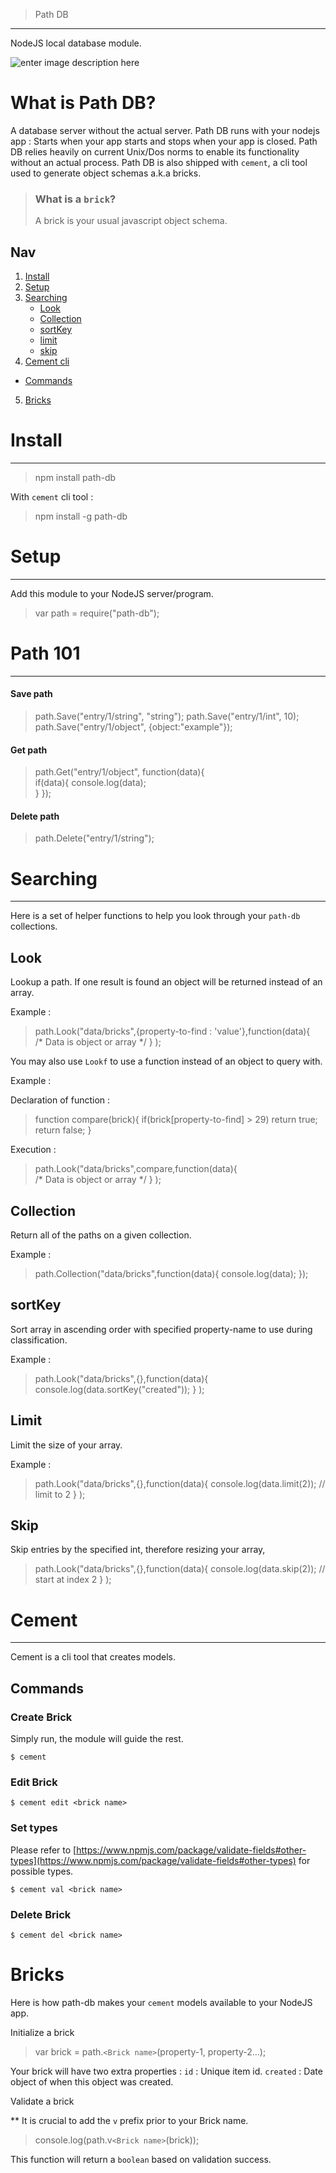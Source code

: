 > Path DB

-------

NodeJS local database module.

![enter image description here](https://github.com/thestrukture/path-db/raw/master/logo.png)


# What is Path DB?

A database server without the actual server. Path DB runs with your nodejs app : Starts when your app starts and stops when your app is closed. Path DB relies heavily on current Unix/Dos norms to enable its functionality without an actual process.
Path DB is also shipped with `cement`, a cli tool used to generate object schemas a.k.a bricks.

> ### What is  a `brick`?
> 
> A brick is your usual javascript object schema.


## Nav

1. [Install](#install)
2. [Setup](#setup)
3. [Searching](#searching)
	- [Look](#look)
	- [Collection](#collection)
	- [sortKey](#sortkey)
	- [limit](#limit)
	- [skip](#skip) 
4. [Cement cli](#cement)
- [Commands](#commands)
5. [Bricks](#bricks)

# Install


----------


> npm install path-db

With `cement` cli tool : 

> npm install -g path-db

# Setup


----------

Add this module to your NodeJS server/program.

> var path = require("path-db");

# Path 101


----------


#### Save path

> path.Save("entry/1/string", "string"); 
> path.Save("entry/1/int", 10);
> path.Save("entry/1/object", {object:"example"});

#### Get path

> path.Get("entry/1/object", function(data){ 	
> if(data){
> 	       console.log(data);	  
>  } 
>  });

#### Delete path

> path.Delete("entry/1/string");


# Searching


----------


Here is a set of helper functions to help you look through your `path-db` collections.

## Look

Lookup a path. If one result is found an object will be returned instead of an array.



Example :

> path.Look("data/bricks",{property-to-find : 'value'},function(data){   
> /* Data is object or array */ 
> } );

You may also use `Lookf` to use a function instead of an object to query with. 

Example :

Declaration of function :

> function compare(brick){
>  	if(brick[property-to-find] > 29) return true;
> return false; }

Execution :

> path.Look("data/bricks",compare,function(data){   
> /* Data is object or array */ 
> } );

## Collection

Return all of the paths on a given collection.

Example :

> path.Collection("data/bricks",function(data){ 
> console.log(data); 
> });

## sortKey

Sort array in ascending order with specified property-name to use during classification.

Example :

> path.Look("data/bricks",{},function(data){
> console.log(data.sortKey("created"));
> } );

## Limit

Limit the size of your array.

Example :

> path.Look("data/bricks",{},function(data){
> console.log(data.limit(2)); // limit to 2
> } );

## Skip

Skip entries by the specified int, therefore resizing your array,

> path.Look("data/bricks",{},function(data){
> console.log(data.skip(2)); // start at index 2
> } );

# Cement


----------


Cement is a cli tool that creates models.

## Commands

### Create Brick

Simply run, the module will guide the rest.
	
	$ cement


### Edit Brick

	$ cement edit <brick name>

### Set types

Please refer to [https://www.npmjs.com/package/validate-fields#other-types](https://www.npmjs.com/package/validate-fields#other-types)  for possible types.

	$ cement val <brick name>

### Delete Brick

	$ cement del <brick name>


# Bricks

Here is how path-db makes your `cement` models available to your NodeJS app.

Initialize a brick

> var brick = path.`<Brick name>`(property-1, property-2...);

Your brick will have two extra properties : `id` : Unique item id. `created` : Date object of when this object was created.

Validate a brick

** It is crucial to add the `v` prefix prior to your Brick name.

> console.log(path.v`<Brick name>`(brick));

	

This function will return a `boolean` based on validation success.
